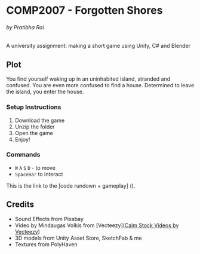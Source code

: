 # COMP2007 - Forgotten Shores
###### by Pratibha Rai

A university assignment: making a short game using Unity, C# and Blender

## Plot
You find yourself waking up in an uninhabited island, stranded and confused. You are even more confused to find a house.
Determined to leave the island, you enter the house.

### Setup Instructions
1. Download the game
2. Unzip the folder
3. Open the game
4. Enjoy!

### Commands
+ `W` `A` `S` `D` - to move
+ `SpaceBar` to interact

This is the link to the [code rundown + gameplay] ().


## Credits
+ Sound Effects from Pixabay
+ Video by Mindaugas Volkis from [Vecteezy](<a href="https://www.vecteezy.com/free-videos/calm">Calm Stock Videos by Vecteezy</a>)
+ 3D models from Unity Asset Store, SketchFab & me
+ Textures from PolyHaven
